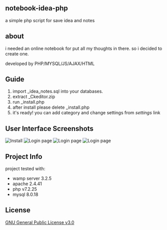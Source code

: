 ## notebook-idea-php
a simple php script for save idea and notes

## about
i needed an online notebook for put all my thoughts in there.
so i decided to create one.

developed by PHP/MYSQL/JS/AJAX/HTML

## Guide
1. import _idea_notes.sql into your databases.
2. extract _Ckeditor.zip
3. run _install.php
4. after install please delete _install.php
5. it's ready! you can add category and change settings from _settings_ link

## User Interface Screenshots
![Install](http://uncogeek.ir/uploads/img/idea-project-install.png)
![Login page](http://uncogeek.ir/uploads/img/idea-project-login.png)
![Login page](http://uncogeek.ir/uploads/img/idea-project-setting.png)
![Login page](http://uncogeek.ir/uploads/img/idea-project-home.png)


## Project Info
project tested with:
- wamp server 3.2.5
- apache 2.4.41
- php v7.2.25
- mysql 8.0.18

## License
[GNU General Public License v3.0](https://choosealicense.com/licenses/gpl-3.0/)
